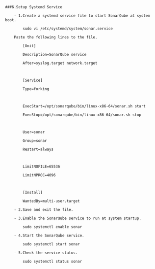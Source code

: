     ###6.Setup Systemd Service

        - 1.Create a systemd service file to start SonarQube at system boot.

            sudo vi /etc/systemd/system/sonar.service

        Paste the following lines to the file.

            [Unit]

            Description=SonarQube service

            After=syslog.target network.target



            [Service]

            Type=forking



            ExecStart=/opt/sonarqube/bin/linux-x86-64/sonar.sh start

            ExecStop=/opt/sonarqube/bin/linux-x86-64/sonar.sh stop



            User=sonar

            Group=sonar

            Restart=always



            LimitNOFILE=65536

            LimitNPROC=4096



            [Install]

            WantedBy=multi-user.target

        - 2.Save and exit the file.

        - 3.Enable the SonarQube service to run at system startup.

            sudo systemctl enable sonar

        - 4.Start the SonarQube service.

            sudo systemctl start sonar

        - 5.Check the service status.

            sudo systemctl status sonar